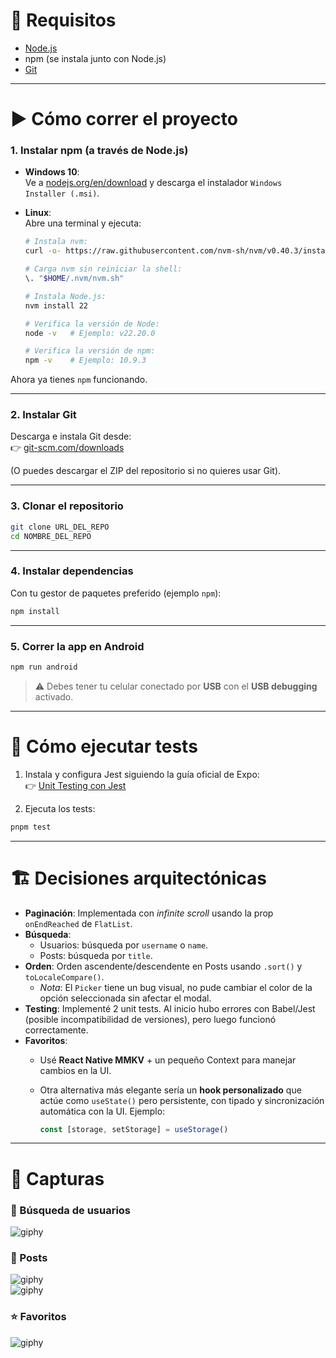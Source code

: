 # 🚀 Requisitos

- [Node.js](https://nodejs.org)  
- npm (se instala junto con Node.js)  
- [Git](https://git-scm.com/downloads)  

---

# ▶️ Cómo correr el proyecto

### 1. Instalar **npm** (a través de Node.js)  

- **Windows 10**:  
  Ve a [nodejs.org/en/download](https://nodejs.org/en/download) y descarga el instalador `Windows Installer (.msi)`.

- **Linux**:  
  Abre una terminal y ejecuta:  

  ```sh
  # Instala nvm:
  curl -o- https://raw.githubusercontent.com/nvm-sh/nvm/v0.40.3/install.sh | bash

  # Carga nvm sin reiniciar la shell:
  \. "$HOME/.nvm/nvm.sh"

  # Instala Node.js:
  nvm install 22

  # Verifica la versión de Node:
  node -v   # Ejemplo: v22.20.0

  # Verifica la versión de npm:
  npm -v    # Ejemplo: 10.9.3
  ```

Ahora ya tienes `npm` funcionando.  

---

### 2. Instalar **Git**

Descarga e instala Git desde:  
👉 [git-scm.com/downloads](https://git-scm.com/downloads)  

(O puedes descargar el ZIP del repositorio si no quieres usar Git).  

---

### 3. Clonar el repositorio

```sh
git clone URL_DEL_REPO
cd NOMBRE_DEL_REPO
```

---

### 4. Instalar dependencias

Con tu gestor de paquetes preferido (ejemplo `npm`):  

```sh
npm install
```

---

### 5. Correr la app en Android

```sh
npm run android
```

> ⚠️ Debes tener tu celular conectado por **USB** con el **USB debugging** activado.  

---

# 🧪 Cómo ejecutar tests

1. Instala y configura Jest siguiendo la guía oficial de Expo:  
   👉 [Unit Testing con Jest](https://docs.expo.dev/develop/unit-testing/)

2. Ejecuta los tests:  

```sh
pnpm test
```

---

# 🏗️ Decisiones arquitectónicas

- **Paginación**: Implementada con *infinite scroll* usando la prop `onEndReached` de `FlatList`.  
- **Búsqueda**:  
  - Usuarios: búsqueda por `username` o `name`.  
  - Posts: búsqueda por `title`.  
- **Orden**: Orden ascendente/descendente en Posts usando `.sort()` y `toLocaleCompare()`.  
  - *Nota*: El `Picker` tiene un bug visual, no pude cambiar el color de la opción seleccionada sin afectar el modal.  
- **Testing**: Implementé 2 unit tests. Al inicio hubo errores con Babel/Jest (posible incompatibilidad de versiones), pero luego funcionó correctamente.  
- **Favoritos**:  
  - Usé **React Native MMKV** + un pequeño Context para manejar cambios en la UI.  
  - Otra alternativa más elegante sería un **hook personalizado** que actúe como `useState()` pero persistente, con tipado y sincronización automática con la UI. Ejemplo:  

    ```js
    const [storage, setStorage] = useStorage()
    ```

---

# 📸 Capturas

### 🔎 Búsqueda de usuarios
![giphy](https://github.com/user-attachments/assets/ede01367-d987-4acb-9683-e820f0b8c4be)

### 📝 Posts
![giphy](https://github.com/user-attachments/assets/4852b68d-4153-41ed-8181-3be7ed8d5b7c)  
![giphy](https://github.com/user-attachments/assets/64c9154a-4e10-40c9-b350-3184213599a8)

### ⭐ Favoritos
![giphy](https://github.com/user-attachments/assets/bfb517c3-d2bb-4562-91c7-e36d48f59cea)
